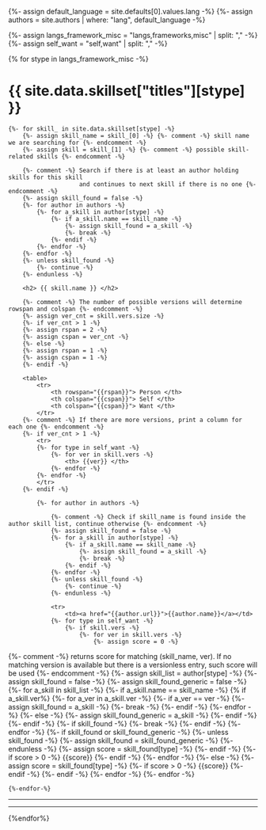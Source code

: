 {%- assign default_language = site.defaults[0].values.lang -%}
{%- assign authors = site.authors | where: "lang", default_language -%}

{%- assign langs_framework_misc = "langs,frameworks,misc" | split: "," -%}
{%- assign self_want = "self,want" | split: "," -%}

{% for stype in langs_framework_misc -%}

<h1> {{ site.data.skillset["titles"][stype] }} </h1>

    {%- for skill_ in site.data.skillset[stype] -%}
        {%- assign skill_name = skill_[0] -%} {%- comment -%} skill name we are searching for {%- endcomment -%}
        {%- assign skill = skill_[1] -%} {%- comment -%} possible skill-related skills {%- endcomment -%}

        {%- comment -%} Search if there is at least an author holding skills for this skill
                        and continues to next skill if there is no one {%- endcomment -%}
        {%- assign skill_found = false -%}
        {%- for author in authors -%}
            {%- for a_skill in author[stype] -%}
                {%- if a_skill.name == skill_name -%}
                    {%- assign skill_found = a_skill -%}
                    {%- break -%}
                {%- endif -%}
            {%- endfor -%}
        {%- endfor -%}
        {%- unless skill_found -%}
            {%- continue -%}
        {%- endunless -%}

        <h2> {{ skill.name }} </h2>

        {%- comment -%} The number of possible versions will determine rowspan and colspan {%- endcomment -%}
        {%- assign ver_cnt = skill.vers.size -%}
        {%- if ver_cnt > 1 -%}
        {%- assign rspan = 2 -%}
        {%- assign cspan = ver_cnt -%}
        {%- else -%}
        {%- assign rspan = 1 -%}
        {%- assign cspan = 1 -%}
        {%- endif -%}

        <table>
            <tr>
                <th rowspan="{{rspan}}"> Person </th>
                <th colspan="{{cspan}}"> Self </th>
                <th colspan="{{cspan}}"> Want </th>
            </tr>
        {%- comment -%} If there are more versions, print a column for each one {%- endcomment -%}
        {%- if ver_cnt > 1 -%}
            <tr>
            {%- for type in self_want -%}
                {%- for ver in skill.vers -%}
                    <th> {{ver}} </th>
                {%- endfor -%}
            {%- endfor -%}
            </tr>
        {%- endif -%}

            {%- for author in authors -%}

                {%- comment -%} Check if skill_name is found inside the author skill list, continue otherwise {%- endcomment -%}
                {%- assign skill_found = false -%}
                {%- for a_skill in author[stype] -%}
                    {%- if a_skill.name == skill_name -%}
                        {%- assign skill_found = a_skill -%}
                        {%- break -%}
                    {%- endif -%}
                {%- endfor -%}
                {%- unless skill_found -%}
                    {%- continue -%}
                {%- endunless -%}

                <tr>
                    <td><a href="{{author.url}}">{{author.name}}</a></td>
                {%- for type in self_want -%}
                    {%- if skill.vers -%}
                        {%- for ver in skill.vers -%}
                            {%- assign score = 0 -%}

{%- comment -%} returns score for matching (skill_name, ver). If no matching version is available but
                there is a versionless entry, such score will be used {%- endcomment -%}
                            {%- assign skill_list = author[stype] -%}
                            {%- assign skill_found = false -%}
                            {%- assign skill_found_generic = false -%}
                            {%- for a_skill in skill_list -%}
                                {%- if a_skill.name == skill_name -%}
                                    {% if a_skill.ver%}
                                        {%- for a_ver in a_skill.ver -%}
                                            {%- if a_ver == ver -%}
                                                {%- assign skill_found = a_skill -%}
                                                {%- break -%}
                                            {%- endif -%}
                                        {%- endfor -%}
                                    {%- else -%}
                                        {%- assign skill_found_generic = a_skill -%}
                                    {%- endif -%}
                                {%- endif -%}
                                {%- if skill_found -%}
                                    {%- break -%}
                                {%- endif -%}
                            {%- endfor -%}
                            {%- if skill_found or skill_found_generic -%}
                                {%- unless skill_found -%}
                                    {%- assign skill_found = skill_found_generic -%}
                                {%- endunless -%}
                                {%- assign score = skill_found[type] -%}
                            {%- endif -%}
                            <td>{%- if score > 0 -%} {{score}} {%- endif -%}</td>
                        {%- endfor -%}
                    {%- else -%}
                        {%- assign score = skill_found[type] -%}
                        <td>{%- if score > 0 -%} {{score}} {%- endif -%}</td>
                    {%- endif -%}
                {%- endfor -%}
                </tr>
            {%- endfor -%}
        </table>

    {%-endfor-%}
------
------
{%endfor%}